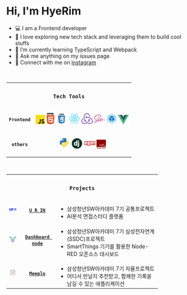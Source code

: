 <h1>Hi, I'm HyeRim</h1>

- 💻 I am a Frontend developer
- 💙 I love exploring new tech stack and leveraging them to build cool stuffs
- 🌱 I’m currently learning TypeScript and Webpack
- 📝 Ask me anything on my issues page
- 📧 Connect with me on [instagram](https://instagram.com/dv_hroo)

<br>
<table style="width:80%">
    <tr>
        <td colspan="2" align="center">
            <h3><code>Tech Tools</code></h3>
        </td>
    </tr>
    <tr>
    	<td align="center">
            <code><b>Frontend</b></code>
        </td>
        <td align="center">
            <p>
                <code><img title="Javascript" height="25" src="images/javascript.svg"></code>
                <code><img title="HTML5" height="30" src="images/html5.svg"></code>
                <code><img title="CSS" height="30" src="images/css.svg"></code>
                <code><img title="React" height="30" src="images/react-original.svg"></code>
                <code><img title="Redux" height="30" src="images/redux.svg"></code>
                <code><img title="SASS" height="30" src="images/sass.svg"></code>
                <code><img title="webpack" height="30" src="images/webpack.svg"></code>
                <code><img title="vuejs" height="25" src="images/vuejs.svg"></code>
            </p>
        </td>
    </tr>
    <tr>
        <td align="center">
            <code><b>others</b></code>
        </td>
        <td align="center">
            <p>
                <code><img title="Python" height="30" src="images/python-original.svg"></code>
                <code><img title="Django" height="30" src="images/django.png"></code>
                <code><img title="npm" height="30" src="images/npm.svg"></code>
                <code><img title="nodered" height="25" src="images/node-red.svg"></code>
            </p>
        </td>
    </tr>
</table>

<br>

<table style="width:80%;">
    <tr>
        <td colspan="3" align="center">
            <h3><code>Projects</code></h3>
        </td>
    </tr>
    <tr>
        <td>
            <img title="U-R-IN" width="40" src="images/pjt-urin"></img>
        </td>
    	<td align="center">
            <a href="https://github.com/hrookim/U-R-IN">
            <code><b>U R IN</b></code>
            </a>
        </td>
        <td>
            <ul style="margin-bottom: 0;">
                <li>
                삼성청년SW아카데미 7기 공통프로젝트
                </li>
                <li>
                AI분석 면접스터디 플랫폼
                </li>
            </ul>
        </td>
    </tr>
    <tr>
        <td>
            <img title="dashboard" width="40" src="images/pjt-dashboard"></img>
        </td>
        <td align="center">
            <a href="https://github.com/SoopSASM/SamsungAutomationStudio">
            <code><b>Dashboard node</b></code>
            </a>
        </td>
        <td>
            <ul style="margin-bottom: 0;">
                <li>
                삼성청년SW아카데미 7기 삼성전자연계(SSDC)프로젝트
                </li>
                <li>
                SmartThings 기기를 활용한 Node-RED 오픈소스 대시보드
                </li>
            </ul>
        </td>
    </tr>
    <tr>
        <td>
            <img title="meeplo" width="40" src="images/pjt-meeplo"></img>
        </td>
        <td align="center">
            <a href="https://github.com/MEEPLO/MEEPLO">
            <code><b>Meeplo</b></code>
            </a>
        </td>
        <td>
            <ul style="margin-bottom: 0;">
                <li>
                삼성청년SW아카데미 7기 자율프로젝트
                </li>
                <li>
                어디서 만날지 추천받고, 함께한 기록을 남길 수 있는 애플리케이션
                </li>
            </ul>
        </td>
    </tr>
</table>

<br>
